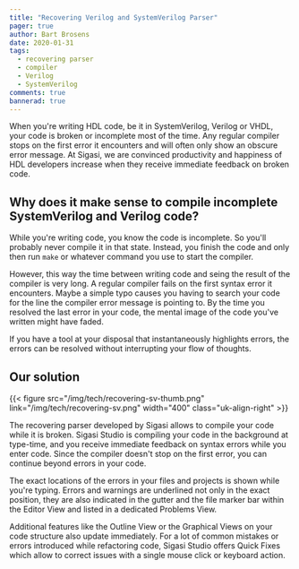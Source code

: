 ```yaml
---
title: "Recovering Verilog and SystemVerilog Parser"
pager: true
author: Bart Brosens
date: 2020-01-31
tags:
  - recovering parser
  - compiler
  - Verilog
  - SystemVerilog
comments: true
bannerad: true
---
```


When you're writing HDL code, be it in SystemVerilog, Verilog or VHDL, your code is broken or incomplete most of the time.
Any regular compiler stops on the first error it encounters and will often only show an obscure error message.
At Sigasi, we are convinced productivity and happiness of HDL developers increase when they receive immediate feedback on broken code.

## Why does it make sense to compile incomplete SystemVerilog and Verilog code?

While you're writing code, you know the code is incomplete. So you'll probably never compile it in that state.
Instead, you finish the code and only then run `make` or whatever command you use to start the compiler.

However, this way the time between writing code and seing the result of the compiler is very long.
A regular compiler fails on the first syntax error it encounters.
Maybe a simple typo causes you having to search your code for the line the compiler error message is pointing to.
By the time you resolved the last error in your code, the mental image of the code you've written might have faded.

If you have a tool at your disposal that instantaneously highlights errors, the errors can be resolved without interrupting your flow of thoughts.

## Our solution

{{< figure src="/img/tech/recovering-sv-thumb.png" link="/img/tech/recovering-sv.png" width="400" class="uk-align-right" >}}

The recovering parser developed by Sigasi allows to compile your code while it is broken.
Sigasi Studio is compiling your code in the background at type-time, and you receive immediate feedback on syntax errors while you enter code.
Since the compiler doesn't stop on the first error, you can continue beyond errors in your code.

The exact locations of the errors in your files and projects is shown while you're typing.
Errors and warnings are underlined not only in the exact position, they are also indicated in the gutter and the file marker bar within the Editor View and listed in a dedicated Problems View.

Additional features like the Outline View or the Graphical Views on your code structure also update immediately.
For a lot of common mistakes or errors introduced while refactoring code, Sigasi Studio offers Quick Fixes which allow to correct issues with a single mouse click or keyboard action.

